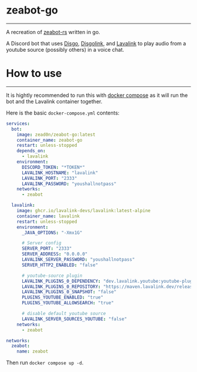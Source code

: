 # zeabot-go
---
A recreation of [zeabot-rs](https://github.com/Zead0n/zeabot-rs) written in go.

A Discord bot that uses [Disgo](https://github.com/DisgoOrg/disgo), [Disgolink](https://github.com/disgoorg/disgolink), and [Lavalink](https://github.com/lavalink-devs/Lavalink) to play audio from a youtube source (possibly others) in a voice chat.

# How to use
---
It is hightly recommended to run this with [docker compose](https://docs.docker.com/compose/) as it will run the bot and the Lavalink container together.

Here is the basic `docker-compose.yml` contents:
```yaml
services:
  bot:
    image: zead0n/zeabot-go:latest
    container_name: zeabot-go
    restart: unless-stopped
    depends_on:
      - lavalink
    environment:
      DISCORD_TOKEN: "*TOKEN*"
      LAVALINK_HOSTNAME: "lavalink"
      LAVALINK_PORT: "2333"
      LAVALINK_PASSWORD: "youshallnotpass"
    networks:
      - zeabot

  lavalink:
    image: ghcr.io/lavalink-devs/lavalink:latest-alpine 
    container_name: lavalink
    restart: unless-stopped
    environment:
      _JAVA_OPTIONS: "-Xmx1G"

      # Server config
      SERVER_PORT: "2333"
      SERVER_ADDRESS: "0.0.0.0"
      LAVALINK_SERVER_PASSWORD: "youshallnotpass"
      SERVER_HTTP2_ENABLED: "false"

      # youtube-source plugin
      LAVALINK_PLUGINS_0_DEPENDENCY: "dev.lavalink.youtube:youtube-plugin:1.11.5"
      LAVALINK_PLUGINS_0_REPOSITORY: "https://maven.lavalink.dev/releases"
      LAVALINK_PLUGINS_0_SNAPSHOT: "false"
      PLUGINS_YOUTUBE_ENABLED: "true"
      PLUGINS_YOUTUBE_ALLOWSEARCH: "true"

      # disable default youtube source
      LAVALINK_SERVER_SOURCES_YOUTUBE: "false"
    networks:
      - zeabot

networks:
  zeabot:
    name: zeabot
```
Then run `docker compose up -d`.

